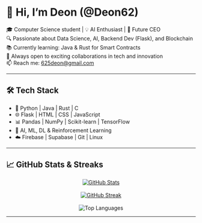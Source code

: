 # 👋 Hi, I’m Deon (@Deon62)

🎓 Computer Science student | 💡 AI Enthusiast | 🚀 Future CEO  
🔍 Passionate about Data Science, AI, Backend Dev (Flask), and Blockchain  
📚 Currently learning: Java & Rust for Smart Contracts  
🤝 Always open to exciting collaborations in tech and innovation  
📫 Reach me: 625deon@gmail.com

---

## 🛠️ Tech Stack

- 🔧 Python | Java | Rust | C  
- 🌐 Flask | HTML | CSS | JavaScript  
- 📊 Pandas | NumPy | Scikit-learn | TensorFlow  
- 🧠 AI, ML, DL & Reinforcement Learning  
- ☁️ Firebase | Supabase | Git | Linux  

---

## 📈 GitHub Stats & Streaks

<p align="center">
  <a href="https://github.com/Deon62">
    <img src="https://github-readme-stats.vercel.app/api?username=Deon62&show_icons=true&theme=radical" alt="GitHub Stats" />
  </a>
  <br><br>
  <a href="https://streak-stats.demolab.com/?user=Deon62">
    <img src="https://streak-stats.demolab.com/?user=Deon62&theme=dark" alt="GitHub Streak" />
  </a>
  <br><br>
  <img src="https://github-readme-stats.vercel.app/api/top-langs/?username=Deon62&layout=compact&theme=tokyonight" alt="Top Languages" />
</p>

---

<!---
Deon62/Deon62 is a ✨ special ✨ repository because its `README.md` (this file) appears on your GitHub profile.
You can click the Preview link to take a look at your changes.
--->
